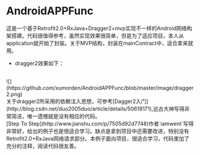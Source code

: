 # AndroidAPPFunc
这是一个基于Retrofit2.0+RxJava+Dragger2+mvp实现不一样的Android网络构架搭建。代码很值得参考，虽然实现效果很简单，但是为了适应项目，本人从application就开始了封装。关于MVP结构，封装在mainContract中，适合拿来就用。<br>
* dragger2效果如下：<br>
<br>
![](https://github.com/xumorden/AndroidAPPFunc/blob/master/image/dragger2.png)<br>
关于dragger2所采用的依赖注入思想，可参考[Dagger2入门](http://blog.csdn.net/duo2005duo/article/details/50618171),远古大神写得非常简洁，唯一遗憾就是没有相应的代码。<br>
[Step To Step](http://www.jianshu.com/p/7505d92d7748)作者`iamwent`写得非常好，给出的例子也是很适合学习。缺点是拿到项目中还需要改进，特别没有 Retrofit2.0+RxJava网络请求部分。本例子面向项目，很适合学习，代码里加了充分的注释，阅读代码很友善。

